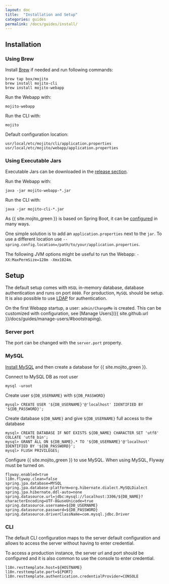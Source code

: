 ```yaml
---
layout: doc
title:  "Installation and Setup"
categories: guides
permalink: /docs/guides/install/
---
```


## Installation

### Using Brew

Install [Brew](http://brew.sh/) if needed and run following commands:

    brew tap box/mojito
    brew install mojito-cli
    brew install mojito-webapp

Run the Webapp with:

    mojito-webapp

Run the CLI with:

    mojito
    
Default configuration location:
    
    usr/local/etc/mojito/cli/application.properties
    usr/local/etc/mojito/webapp/application.properties
            
### Using Executable Jars

Executable Jars can be downloaded in the [release section](https://github.com/box/mojito/releases/).

Run the Webapp with:

    java -jar mojito-webapp-*.jar 

Run the CLI with:

    java -jar mojito-cli-*.jar

As {{ site.mojito_green }} is based on Spring Boot, it can be [configured](http://docs.spring.io/spring-boot/docs/current/reference/htmlsingle/#boot-features-external-config) in many ways.
       
One simple solution is to add an `application.properties` next to the `jar`. To use a different location use `--spring.config.location=/path/to/your/application.properties`.

The following JVM options might be useful to run the Webapp: `-XX:MaxPermSize=128m -Xmx1024m`. 

## Setup

The default setup comes with `HSQL` in-memory database, database authentication and runs on port `8080`.
For production, `MySQL` should be setup. It is also possible to use [LDAP](/docs/guides/ldap-authentication) for authentication.

On the first Webapp startup, a user: `admin/ChangeMe` is created. This can be customized with configuration, see [Manage Users]({{ site.github.url }}/docs/guides/manage-users/#bootstraping). 

### Server port

The port can be changed with the `server.port` property.

### MySQL

[Install MySQL](http://dev.mysql.com/doc/refman/5.7/en/installing.html) and then create a database for {{ site.mojito_green }}.

Connect to MySQL DB as root user

    mysql -uroot

Create user `${DB_USERNAME}` with `${DB_PASSWORD}`

    mysql> CREATE USER '${DB_USERNAME}'@'localhost' IDENTIFIED BY '${DB_PASSWORD}';

Create database `${DB_NAME}` and give `${DB_USERNAME}` full access to the database

    mysql> CREATE DATABASE IF NOT EXISTS ${DB_NAME} CHARACTER SET 'utf8' COLLATE 'utf8_bin';
    mysql> GRANT ALL ON ${DB_NAME}.* TO '${DB_USERNAME}'@'localhost' IDENTIFIED BY '${DB_PASSWORD}';
    mysql> FLUSH PRIVILEGES;

Configure {{ site.mojito_green }} to use MySQL. When using MySQL, Flyway must be turned on.

    flyway.enabled=true
    l10n.flyway.clean=false
    spring.jpa.database=MYSQL
    spring.jpa.database-platform=org.hibernate.dialect.MySQLDialect
    spring.jpa.hibernate.ddl-auto=none
    spring.datasource.url=jdbc:mysql://localhost:3306/${DB_NAME}?characterEncoding=UTF-8&useUnicode=true
    spring.datasource.username=${DB_USERNAME}
    spring.datasource.password=${DB_PASSWORD}
    spring.datasource.driverClassName=com.mysql.jdbc.Driver
    
    
### CLI

The default CLI configuration maps to the server default configuration and allows to access the server without
having to enter credential. 

To access a production instance, the server url and port should be configured and it is also common to use the console to enter credential.

    l10n.resttemplate.host=${HOSTNAME}
    l10n.resttemplate.port=${PORT}
    l10n.resttemplate.authentication.credentialProvider=CONSOLE





